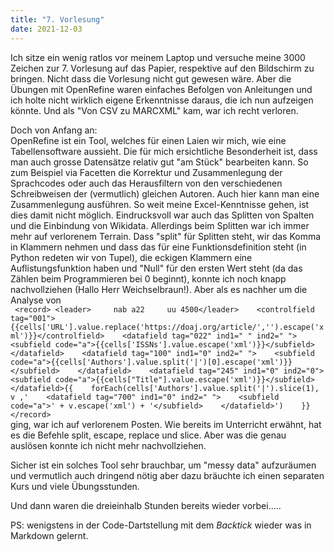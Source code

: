 ```yaml
---
title: "7. Vorlesung"
date: 2021-12-03
---
```

Ich sitze ein wenig ratlos vor meinem Laptop und versuche meine 3000 Zeichen zur 7. Vorlesung auf das Papier, respektive auf den Bildschirm zu bringen. Nicht dass die Vorlesung nicht gut gewesen wäre. Aber die Übungen mit OpenRefine waren einfaches Befolgen von Anleitungen und ich holte nicht wirklich eigene Erkenntnisse daraus, die ich nun aufzeigen könnte. Und als "Von CSV zu MARCXML" kam, war ich recht verloren.   
   
Doch von Anfang an:   
OpenRefine ist ein Tool, welches für einen Laien wir mich, wie eine Tabellensoftware aussieht. Die für mich ersichtliche Besonderheit ist, dass man auch grosse Datensätze relativ gut "am Stück" bearbeiten kann. So zum Beispiel via Facetten die Korrektur und Zusammenlegung der Sprachcodes oder auch das Herausfiltern von den verschiedenen Schreibweisen der (vermutlich) gleichen Autoren. Auch hier kann man eine Zusammenlegung ausführen. So weit meine Excel-Kenntnisse gehen, ist dies damit nicht möglich. 
Eindrucksvoll war auch das Splitten von Spalten und die Einbindung von Wikidata. Allerdings beim Splitten war ich immer mehr auf verlorenem Terrain. Dass "split" für Splitten steht, wir das Komma in Klammern nehmen und dass das für eine Funktionsdefinition steht (in Python redeten wir von Tupel), die eckigen Klammern eine Auflistungsfunktion haben und "Null" für den ersten Wert steht (da das Zählen beim Programmieren bei 0 beginnt), konnte ich noch knapp nachvollziehen (Hallo Herr Weichselbraun!). Aber als es nachher um die Analyse von   
`
<record>
<leader>     nab a22     uu 4500</leader>   
<controlfield tag="001">{{cells['URL'].value.replace('https://doaj.org/article/','').escape('xml')}}</controlfield>   
<datafield tag="022" ind1=" " ind2=" ">   
    <subfield code="a">{{cells['ISSNs'].value.escape('xml')}}</subfield>   
</datafield>   
<datafield tag="100" ind1="0" ind2=" ">   
    <subfield code="a">{{cells['Authors'].value.split('|')[0].escape('xml')}}</subfield>   
</datafield>   
<datafield tag="245" ind1="0" ind2="0">   
    <subfield code="a">{{cells["Title"].value.escape('xml')}}</subfield>   
</datafield>{{   
forEach(cells['Authors'].value.split('|').slice(1), v ,'   
<datafield tag="700" ind1="0" ind2=" ">   
    <subfield code="a">' + v.escape('xml') + '</subfield>   
</datafield>')   
}}   
</record>`   
ging, war ich auf verlorenem Posten. 
Wie bereits im Unterricht erwähnt, hat es die Befehle split, escape, replace und slice. Aber was die genau auslösen konnte ich nicht mehr nachvollziehen.

Sicher ist ein solches Tool sehr brauchbar, um "messy data" aufzuräumen und vermutlich auch dringend nötig aber dazu bräuchte ich einen separaten Kurs und viele Übungsstunden.

Und dann waren die dreieinhalb Stunden bereits wieder vorbei.....
   
PS: wenigstens in der Code-Dartstellung mit dem *Backtick* wieder was in Markdown gelernt.
